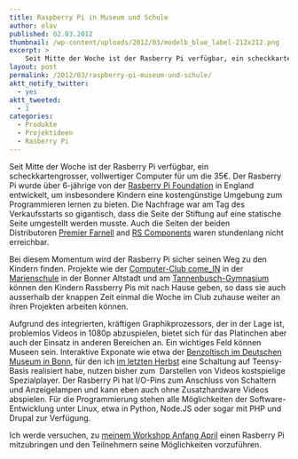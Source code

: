 ```yaml
---
title: Raspberry Pi in Museum und Schule
author: olav
published: 02.03.2012
thumbnail: /wp-content/uploads/2012/03/modelb_blue_label-212x212.png
excerpt: >
    Seit Mitte der Woche ist der Rasberry Pi verfügbar, ein scheckkartengrosser, vollwertiger Computer für um die 35€. Der Rasberry Pi wurde über 6-jährige von der Rasberry Pi Foundation in England entwickelt, um insbesondere Kindern eine kostengünstige Umgebung zum Programmieren lernen zu bieten.
layout: post
permalink: /2012/03/raspberry-pi-museum-und-schule/
aktt_notify_twitter:
  - yes
aktt_tweeted:
  - 1
categories:
  - Produkte
  - Projektideen
  - Rasberry Pi
---
```

Seit Mitte der Woche ist der Rasberry Pi verfügbar, ein scheckkartengrosser, vollwertiger Computer für um die 35€. Der Rasberry Pi wurde über 6-jährige von der [Rasberry Pi Foundation][1] in England entwickelt, um insbesondere Kindern eine kostengünstige Umgebung zum Programmieren lernen zu bieten. Die Nachfrage war am Tag des Verkaufsstarts so gigantisch, dass die Seite der Stiftung auf eine statische Seite umgestellt werden musste. Auch die Seiten der beiden Distributoren [Premier Farnell][2] and [RS Components][3] waren stundenlang nicht erreichbar.

Bei diesem Momentum wird der Rasberry Pi sicher seinen Weg zu den Kindern finden. Projekte wie der [Computer-Club come_IN][4] in der [Marienschule][5] in der Bonner Altstadt und am [Tannenbusch-Gymnasium][6] können den Kindern Rassberry Pis mit nach Hause geben, so dass sie auch ausserhalb der knappen Zeit einmal die Woche im Club zuhause weiter an ihren Projekten arbeiten können.

Aufgrund des integrierten, kräftigen Graphikprozessors, der in der Lage ist, problemlos Videos in 1080p abzuspielen, bietet sich für das Platinchen aber auch der Einsatz in anderen Bereichen an. Ein wichtiges Feld können Museen sein. Interaktive Exponate wie etwa der [Benzoltisch im Deutschen Museum in Bonn][7], für den ich [im letzten Herbst][8] eine Schaltung auf Teensy-Basis realisiert habe, nutzen bisher zum  Darstellen von Videos kostspielige Spezialplayer. Der Rasberry Pi hat I/O-Pins zum Anschluss von Schaltern und Anzeigelampen und kann eben auch ohne Zusatzhardware Videos abspielen. Für die Programmierung stehen alle Möglichkeiten der Software-Entwicklung unter Linux, etwa in Python, Node.JS oder sogar mit PHP und Drupal zur Verfügung.

Ich werde versuchen, zu [meinem Workshop Anfang April][9] einen Rasberry Pi mitzubringen und den Teilnehmern seine Möglichkeiten vorzuführen.

 [1]: http://www.raspberrypi.org/ "Die Rasberry Pi Stiftung"
 [2]: http://www.element14.com/raspberrypi "Rasberry Pi bei Farnell"
 [3]: http://uk.rs-online.com/web/generalDisplay.html?id=raspberrypi&cm_mmc=UK-PPC-0212-_-02_Raspberry_PI-_-Raspberry_PI-_-Raspberry_Pi "Rasberry Pi bei RS Components"
 [4]: http://www.medienkompetenzportal-nrw.de/medienpaedagogischer-atlas-nrw/empfehlungen-des-monats/empfehlungen-des-monats-fuer-das-jahr-2011/august-2011-come-in-interkulturelle-computerclubs.html
 [5]: http://www.kgs-marienschule.de/computerclub
 [6]: http://www.tannenbusch-gymnasium.de/index.php/a-klasse/news/2014-comein-neues-projekt-fuer-die-klasse-6a.html
 [7]: http://www.deutsches-museum.de/bonn/ausstellungen/ausstellungen-2011/kekules-traum/ "Sonderausstellung Kekulés Traum"
 [8]: http://tinkerthon.de/interaktiver-benzoltisch-im-deutschen-museum-bonn/ "Teensy im DMB"
 [9]: http://www.deutsches-museum.de/index.php?id=373

